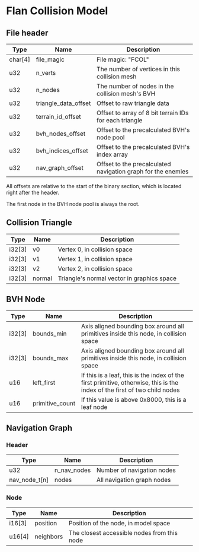 # Flan Collision Model
## File header
| Type    | Name                 | Description                                                  |
| ------- | -------------------- | ------------------------------------------------------------ |
| char[4] | file_magic           | File magic: "FCOL"                                           |
| u32     | n_verts              | The number of vertices in this collision mesh                |
| u32     | n_nodes              | The number of nodes in the collision mesh's BVH              |
| u32     | triangle_data_offset | Offset to raw triangle data                                  |
| u32     | terrain_id_offset    | Offset to array of 8 bit terrain IDs for each triangle       |
| u32     | bvh_nodes_offset     | Offset to the precalculated BVH's node pool                  |
| u32     | bvh_indices_offset   | Offset to the precalculated BVH's index array                |
| u32     | nav_graph_offset     | Offset to the precalculated navigation graph for the enemies |

All offsets are relative to the start of the binary section, which is located right after the header.

The first node in the BVH node pool is always the root.

## Collision Triangle
| Type   | Name   | Description                                |
| ------ | ------ | ------------------------------------------ |
| i32[3] | v0     | Vertex 0, in collision space               |
| i32[3] | v1     | Vertex 1, in collision space               |
| i32[3] | v2     | Vertex 2, in collision space               |
| i32[3] | normal | Triangle's normal vector in graphics space |

## BVH Node
| Type   | Name            | Description                                                                                                               |
| ------ | --------------- | ------------------------------------------------------------------------------------------------------------------------- |
| i32[3] | bounds_min      | Axis aligned bounding box around all primitives inside this node, in collision space                                      |
| i32[3] | bounds_max      | Axis aligned bounding box around all primitives inside this node, in collision space                                      |
| u16    | left_first      | If this is a leaf, this is the index of the first primitive, otherwise, this is the index of the first of two child nodes |
| u16    | primitive_count | If this value is above 0x8000, this is a leaf node                                                                        |

## Navigation Graph
### Header
| Type          | Name        | Description                |
| ------------- | ----------- | -------------------------- |
| u32           | n_nav_nodes | Number of navigation nodes |
| nav_node_t[n] | nodes       | All navigation graph nodes |

### Node
| Type   | Name      | Description                                 |
| ------ | --------- | ------------------------------------------- |
| i16[3] | position  | Position of the node, in model space        |
| u16[4] | neighbors | The closest accessible nodes from this node |